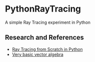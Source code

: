 # PythonRayTracing
A simple Ray Tracing experiment in Python

## Research and References

- [Ray Tracing from Scratch in Python](https://medium.com/swlh/ray-tracing-from-scratch-in-python-41670e6a96f9)
- [Very basic vector algebra](http://emweb.unl.edu/math/mathweb/vectors/vectors.html)
